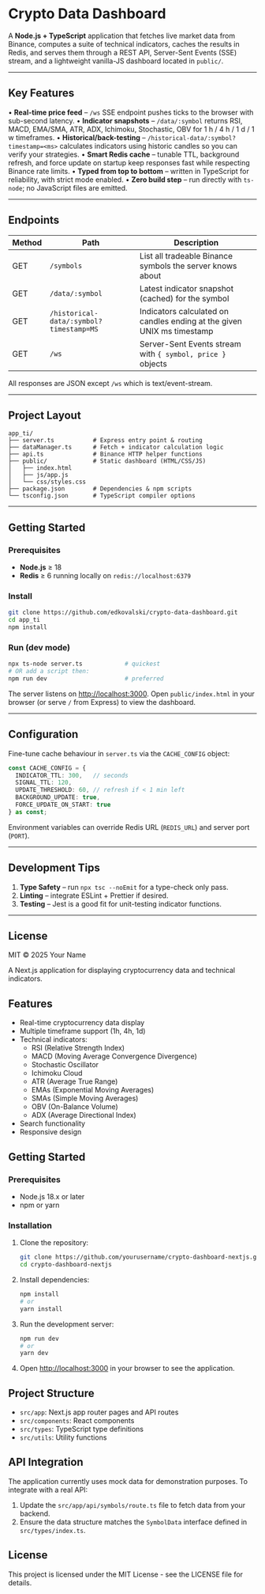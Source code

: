 # Crypto Data Dashboard

A **Node.js + TypeScript** application that fetches live market data from Binance, computes a suite of technical indicators, caches the results in Redis, and serves them through a REST API, Server-Sent Events (SSE) stream, and a lightweight vanilla-JS dashboard located in `public/`.

---

## Key Features

• **Real-time price feed** – `/ws` SSE endpoint pushes ticks to the browser with sub-second latency.
• **Indicator snapshots** – `/data/:symbol` returns RSI, MACD, EMA/SMA, ATR, ADX, Ichimoku, Stochastic, OBV for 1 h / 4 h / 1 d / 1 w timeframes.
• **Historical/back-testing** – `/historical-data/:symbol?timestamp=<ms>` calculates indicators using historic candles so you can verify your strategies.
• **Smart Redis cache** – tunable TTL, background refresh, and force update on startup keep responses fast while respecting Binance rate limits.
• **Typed from top to bottom** – written in TypeScript for reliability, with strict mode enabled.
• **Zero build step** – run directly with `ts-node`; no JavaScript files are emitted.

---

## Endpoints

| Method | Path | Description |
| ------ | ---- | ----------- |
| GET | `/symbols` | List all tradeable Binance symbols the server knows about |
| GET | `/data/:symbol` | Latest indicator snapshot (cached) for the symbol |
| GET | `/historical-data/:symbol?timestamp=MS` | Indicators calculated on candles ending at the given UNIX ms timestamp |
| GET | `/ws` | Server-Sent Events stream with `{ symbol, price }` objects |

All responses are JSON except `/ws` which is text/event-stream.

---

## Project Layout

```
app_ti/
├── server.ts           # Express entry point & routing
├── dataManager.ts      # Fetch + indicator calculation logic
├── api.ts              # Binance HTTP helper functions
├── public/             # Static dashboard (HTML/CSS/JS)
│   ├── index.html
│   ├── js/app.js
│   └── css/styles.css
├── package.json        # Dependencies & npm scripts
└── tsconfig.json       # TypeScript compiler options
```

---

## Getting Started

### Prerequisites

* **Node.js** ≥ 18
* **Redis** ≥ 6 running locally on `redis://localhost:6379`

### Install

```bash
git clone https://github.com/edkovalski/crypto-data-dashboard.git
cd app_ti
npm install
```

### Run (dev mode)

```bash
npx ts-node server.ts            # quickest
# OR add a script then:
npm run dev                      # preferred
```

The server listens on <http://localhost:3000>. Open `public/index.html` in your browser (or serve `/` from Express) to view the dashboard.

---

## Configuration

Fine-tune cache behaviour in `server.ts` via the `CACHE_CONFIG` object:

```ts
const CACHE_CONFIG = {
  INDICATOR_TTL: 300,   // seconds
  SIGNAL_TTL: 120,
  UPDATE_THRESHOLD: 60, // refresh if < 1 min left
  BACKGROUND_UPDATE: true,
  FORCE_UPDATE_ON_START: true
} as const;
```

Environment variables can override Redis URL (`REDIS_URL`) and server port (`PORT`).

---

## Development Tips

1. **Type Safety** – run `npx tsc --noEmit` for a type-check only pass.
2. **Linting** – integrate ESLint + Prettier if desired.
3. **Testing** – Jest is a good fit for unit-testing indicator functions.

---

## License

MIT © 2025 Your Name


A Next.js application for displaying cryptocurrency data and technical indicators.

## Features

- Real-time cryptocurrency data display
- Multiple timeframe support (1h, 4h, 1d)
- Technical indicators:
  - RSI (Relative Strength Index)
  - MACD (Moving Average Convergence Divergence)
  - Stochastic Oscillator
  - Ichimoku Cloud
  - ATR (Average True Range)
  - EMAs (Exponential Moving Averages)
  - SMAs (Simple Moving Averages)
  - OBV (On-Balance Volume)
  - ADX (Average Directional Index)
- Search functionality
- Responsive design

## Getting Started

### Prerequisites

- Node.js 18.x or later
- npm or yarn

### Installation

1. Clone the repository:
   ```bash
   git clone https://github.com/yourusername/crypto-dashboard-nextjs.git
   cd crypto-dashboard-nextjs
   ```

2. Install dependencies:
   ```bash
   npm install
   # or
   yarn install
   ```

3. Run the development server:
   ```bash
   npm run dev
   # or
   yarn dev
   ```

4. Open [http://localhost:3000](http://localhost:3000) in your browser to see the application.

## Project Structure

- `src/app`: Next.js app router pages and API routes
- `src/components`: React components
- `src/types`: TypeScript type definitions
- `src/utils`: Utility functions

## API Integration

The application currently uses mock data for demonstration purposes. To integrate with a real API:

1. Update the `src/app/api/symbols/route.ts` file to fetch data from your backend.
2. Ensure the data structure matches the `SymbolData` interface defined in `src/types/index.ts`.

## License

This project is licensed under the MIT License - see the LICENSE file for details. 
